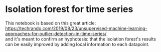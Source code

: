 # Isolation forest for time series
This notebook is based on this great article:  https://techrando.com/2019/08/23/unsupervised-machine-learning-approaches-for-outlier-detection-in-time-series/  
and it's meant to confirm an hyphotesis: that the isolation forest's results can be easily improved by adding local information to each datapoint.
